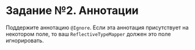 # Задание №2. Аннотации

Поддержите аннотацию `@Ignore`. Если эта аннотация присутствует на некотором поле, 
то ваш `ReflectiveTypeMapper` должен это поле игнорировать.

